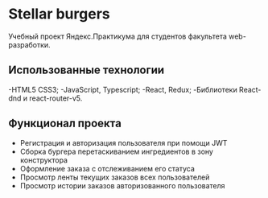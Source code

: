 # Stellar burgers

Учебный проект Яндекс.Практикума для студентов факультета web-разработки.

## Использованные технологии

-HTML5 CSS3;
-JavaScript, Typescript;
-React, Redux;
-Библиотеки React-dnd и react-router-v5.

## Функционал проекта

- Регистрация и авторизация пользователя при помощи JWT
- Сборка бургера перетаскиванием ингредиентов в зону конструктора
- Оформление заказа с отслеживанием его статуса
- Просмотр ленты текущих заказов всех пользователей
- Просмотр истории заказов авторизованного пользователя
